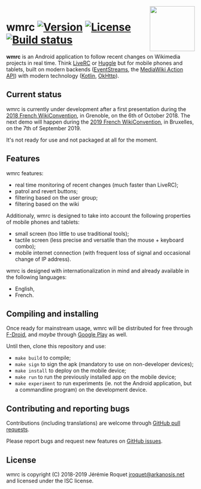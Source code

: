 <img src="https://upload.wikimedia.org/wikipedia/commons/thumb/c/c8/Wmrc_logo.svg/1182px-Wmrc_logo.svg.png" align="right" width="120">

# wmrc [![Version](https://img.shields.io/badge/version-v0.1.0--dev-orange.svg)](https://semver.org/spec/v2.0.0.html) [![License](https://img.shields.io/badge/license-ISC-blue.svg)](/LICENSE) [![Build status](https://travis-ci.org/Arkanosis/wmrc.svg?branch=master)](https://travis-ci.org/Arkanosis/wmrc)

**wmrc** is an Android application to follow recent changes on Wikimedia projects in real time. Think [LiveRC](https://fr.wikipedia.org/wiki/Wikip%C3%A9dia:LiveRC/Documentation/fr) or [Huggle](https://en.wikipedia.org/wiki/Wikipedia:Huggle) but for mobile phones and tablets, built on modern backends ([EventStreams](https://wikitech.wikimedia.org/wiki/EventStreams), the [MediaWiki Action API](https://www.mediawiki.org/wiki/API:Main_page)) with modern technology ([Kotlin](https://kotlinlang.org/), [OkHttp](http://square.github.io/okhttp/)).

## Current status

wmrc is currently under development after a first presentation during the [2018 French WikiConvention](https://meta.wikimedia.org/wiki/WikiConvention_francophone/2018), in Grenoble, on the 6th of October 2018. The next demo will happen during the [2019 French WikiConvention](https://meta.wikimedia.org/wiki/WikiConvention_francophone/2019), in Bruxelles, on the 7th of September 2019.

It's not ready for use and not packaged at all for the moment.

## Features

wmrc features:
 * real time monitoring of recent changes (much faster than LiveRC);
 * patrol and revert buttons;
 * filtering based on the user group;
 * filtering based on the wiki
 
Additionaly, wmrc is designed to take into account the following properties of mobile phones and tablets:
 * small screen (too little to use traditional tools);
 * tactile screen (less precise and versatile than the mouse + keyboard combo);
 * mobile internet connection (with frequent loss of signal and occasional change of IP address).
 
wmrc is designed with internationalization in mind and already available in the following languages:
 * English,
 * French.

## Compiling and installing

Once ready for mainstream usage, wmrc will be distributed for free through [F-Droid](https://f-droid.org/), and *maybe* through [Google Play](https://play.google.com/store) as well.

Until then, clone this repository and use:
 * `make build` to compile;
 * `make sign` to sign the apk (mandatory to use on non-developer devices);
 * `make install` to deploy on the mobile device;
 * `make run` to run the previously installed app on the mobile device;
 * `make experiment` to run experiments (ie. not the Android application, but a commandline program) on the development device.

## Contributing and reporting bugs

Contributions (including translations) are welcome through [GitHub pull requests](https://github.com/Arkanosis/wmrc/pulls).

Please report bugs and request new features on [GitHub issues](https://github.com/Arkanosis/wmrc/issues).

## License

wmrc is copyright (C) 2018-2019 Jérémie Roquet <jroquet@arkanosis.net> and licensed under the ISC license.
